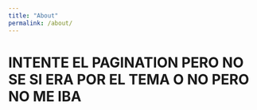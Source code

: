 ```yaml
---
title: "About"
permalink: /about/
---
```



# INTENTE EL PAGINATION PERO NO SE SI ERA POR EL TEMA O NO PERO NO ME IBA
